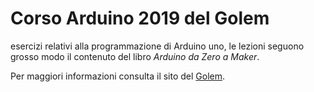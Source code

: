 # Corso Arduino 2019 del Golem
esercizi relativi alla programmazione di Arduino uno, le lezioni seguono grosso modo il contenuto del libro _Arduino da Zero a Maker_.

Per maggiori informazioni consulta il sito del [Golem](https://golem.linux.it/wiki/Corso_Arduino_2019). 
